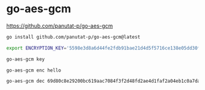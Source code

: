 # go-aes-gcm

https://github.com/panutat-p/go-aes-gcm

```sh
go install github.com/panutat-p/go-aes-gcm@latest
```

```sh
export ENCRYPTION_KEY='5598e3d8a6d44fe2fdb91bae21d4d5f5716ce138e05dd30fc58935c752c0a07c'
```

```sh
go-aes-gcm key
```

```sh
go-aes-gcm enc hello
```

```sh
go-aes-gcm dec 69d80c8e29200bc619aac7084f3f2d48fd2ae4d1faf2a04eb1c0a7dad926594b17
```
